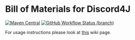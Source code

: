# Bill of Materials for Discord4J

[![Maven Central](https://img.shields.io/maven-central/v/com.discord4j/bom.svg?style=flat-square)](https://search.maven.org/artifact/com.discord4j/bom) 
[![GitHub Workflow Status (branch)](https://img.shields.io/github/workflow/status/Discord4J/bom/Java%20CI/master?logo=github&style=flat-square)](https://github.com/Discord4J/BOM/actions)

For usage instructions please look at [this](https://github.com/Discord4J/Discord4J/wiki/Using-the-BOM) wiki page.
